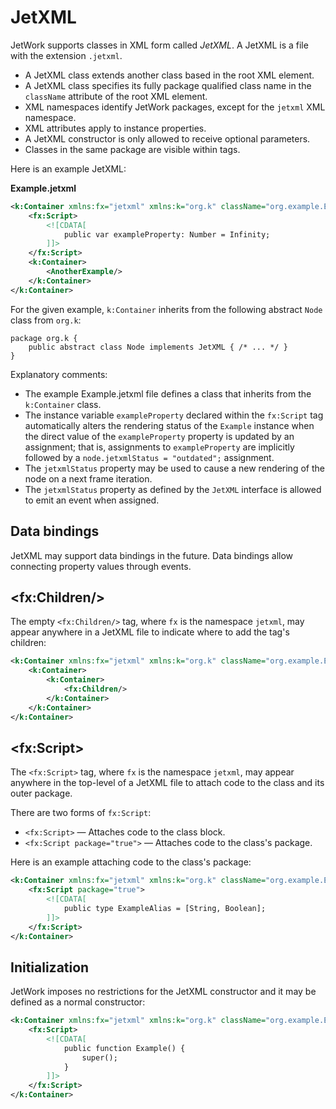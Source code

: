 # JetXML

JetWork supports classes in XML form called *JetXML*. A JetXML is a file with the extension `.jetxml`.

* A JetXML class extends another class based in the root XML element.
* A JetXML class specifies its fully package qualified class name in the `className` attribute of the root XML element.
* XML namespaces identify JetWork packages, except for the `jetxml` XML namespace.
* XML attributes apply to instance properties.
* A JetXML constructor is only allowed to receive optional parameters.
* Classes in the same package are visible within tags.

Here is an example JetXML:

**Example.jetxml**

```xml
<k:Container xmlns:fx="jetxml" xmlns:k="org.k" className="org.example.Example">
    <fx:Script>
        <![CDATA[
            public var exampleProperty: Number = Infinity;
        ]]>
    </fx:Script>
    <k:Container>
        <AnotherExample/>
    </k:Container>
</k:Container>
```

For the given example, `k:Container` inherits from the following abstract `Node` class from `org.k`:

```
package org.k {
    public abstract class Node implements JetXML { /* ... */ }
}
```

Explanatory comments:

* The example Example.jetxml file defines a class that inherits from the `k:Container` class.
* The instance variable `exampleProperty` declared within the `fx:Script` tag automatically alters the rendering status of the `Example` instance when the direct value of the `exampleProperty` property is updated by an assignment; that is, assignments to `exampleProperty` are implicitly followed by a `node.jetxmlStatus = "outdated";` assignment.
* The `jetxmlStatus` property may be used to cause a new rendering of the node on a next frame iteration.
* The `jetxmlStatus` property as defined by the `JetXML` interface is allowed to emit an event when assigned.

## Data bindings

JetXML may support data bindings in the future. Data bindings allow connecting property values through events.

## \<fx:Children/\>

The empty `<fx:Children/>` tag, where `fx` is the namespace `jetxml`, may appear anywhere in a JetXML file to indicate where to add the tag's children:

```xml
<k:Container xmlns:fx="jetxml" xmlns:k="org.k" className="org.example.Example">
    <k:Container>
        <k:Container>
            <fx:Children/>
        </k:Container>
    </k:Container>
</k:Container>
```

## \<fx:Script\>

The `<fx:Script>` tag, where `fx` is the namespace `jetxml`, may appear anywhere in the top-level of a JetXML file to attach code to the class and its outer package.

There are two forms of `fx:Script`:

* `<fx:Script>` — Attaches code to the class block.
* `<fx:Script package="true">` — Attaches code to the class's package.

Here is an example attaching code to the class's package:

```xml
<k:Container xmlns:fx="jetxml" xmlns:k="org.k" className="org.example.Example">
    <fx:Script package="true">
        <![CDATA[
            public type ExampleAlias = [String, Boolean];
        ]]>
    </fx:Script>
</k:Container>
```

## Initialization

JetWork imposes no restrictions for the JetXML constructor and it may be defined as a normal constructor:

```xml
<k:Container xmlns:fx="jetxml" xmlns:k="org.k" className="org.example.Example">
    <fx:Script>
        <![CDATA[
            public function Example() {
                super();
            }
        ]]>
    </fx:Script>
</k:Container>
```